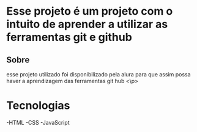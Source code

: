 <h1>Esse projeto é um projeto com o intuito de aprender a utilizar as ferramentas git e github</h1>

 <h2>Sobre</h2>
 <p> esse projeto utilizado foi disponibilizado pela alura para que assim possa haver a aprendizagem das ferramentas git hub <\p>

 # Tecnologias 
 -HTML
 -CSS
 -JavaScript
